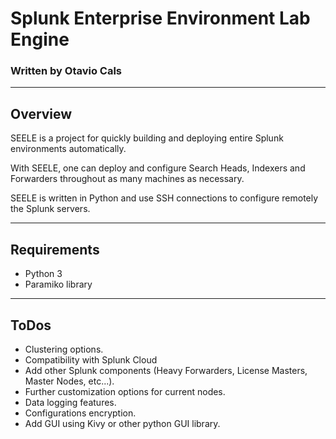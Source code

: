# Splunk Enterprise Environment Lab Engine
### Written by Otavio Cals
---
## Overview

SEELE is a project for quickly building and deploying entire Splunk environments automatically.

With SEELE, one can deploy and configure Search Heads, Indexers and Forwarders throughout as many machines as necessary.

SEELE is written in Python and use SSH connections to configure remotely the Splunk servers.

---
## Requirements

- Python 3
- Paramiko library

---
## ToDos

- Clustering options.
- Compatibility with Splunk Cloud
- Add other Splunk components (Heavy Forwarders, License Masters, Master Nodes, etc...).
- Further customization options for current nodes.
- Data logging features.
- Configurations encryption.
- Add GUI using Kivy or other python GUI library.
